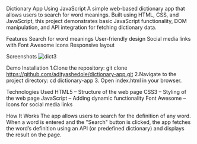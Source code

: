Dictionary App Using JavaScript
A simple web-based dictionary app that allows users to search for word meanings. Built using HTML, CSS, and JavaScript, this project demonstrates basic JavaScript functionality, DOM manipulation, and API integration for fetching dictionary data.

Features
Search for word meanings
User-friendly design
Social media links with Font Awesome icons
Responsive layout

Screenshots
![dict3](https://github.com/user-attachments/assets/add5b567-d699-4a6f-9f75-9e8d9d08646c)

Demo
Installation
1.Clone the repository:
  git clone https://github.com/adityashedole/dictionary-app.git
2.Navigate to the project directory:
  cd dictionary-app
3. Open index.html in your browser.

Technologies Used
HTML5 – Structure of the web page
CSS3 – Styling of the web page
JavaScript – Adding dynamic functionality
Font Awesome – Icons for social media links

How It Works
The app allows users to search for the definition of any word. When a word is entered and the "Search" button is clicked, the app fetches the word’s definition using an API (or predefined dictionary) and displays the result on the page.


